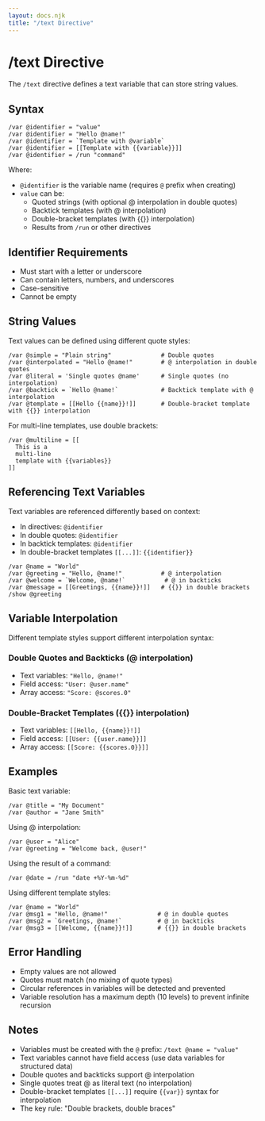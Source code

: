 ```yaml
---
layout: docs.njk
title: "/text Directive"
---
```


# /text Directive

The `/text` directive defines a text variable that can store string values.

## Syntax

```mlld
/var @identifier = "value"
/var @identifier = "Hello @name!"
/var @identifier = `Template with @variable`
/var @identifier = [[Template with {{variable}}]]
/var @identifier = /run "command"
```

Where:
- `@identifier` is the variable name (requires `@` prefix when creating)
- `value` can be:
  - Quoted strings (with optional @ interpolation in double quotes)
  - Backtick templates (with @ interpolation)
  - Double-bracket templates (with {{}} interpolation)
  - Results from `/run` or other directives

## Identifier Requirements

- Must start with a letter or underscore
- Can contain letters, numbers, and underscores
- Case-sensitive
- Cannot be empty

## String Values

Text values can be defined using different quote styles:

```mlld
/var @simple = "Plain string"              # Double quotes
/var @interpolated = "Hello @name!"        # @ interpolation in double quotes
/var @literal = 'Single quotes @name'      # Single quotes (no interpolation)
/var @backtick = `Hello @name!`            # Backtick template with @ interpolation
/var @template = [[Hello {{name}}!]]       # Double-bracket template with {{}} interpolation
```

For multi-line templates, use double brackets:

```mlld
/var @multiline = [[
  This is a
  multi-line
  template with {{variables}}
]]
```

## Referencing Text Variables

Text variables are referenced differently based on context:
- In directives: `@identifier`
- In double quotes: `@identifier`
- In backtick templates: `@identifier`
- In double-bracket templates `[[...]]`: `{{identifier}}`

```mlld
/var @name = "World"
/var @greeting = "Hello, @name!"           # @ interpolation
/var @welcome = `Welcome, @name!`           # @ in backticks
/var @message = [[Greetings, {{name}}!]]   # {{}} in double brackets
/show @greeting
```

## Variable Interpolation

Different template styles support different interpolation syntax:

### Double Quotes and Backticks (@ interpolation)
- Text variables: `"Hello, @name!"`
- Field access: `"User: @user.name"`
- Array access: `"Score: @scores.0"`

### Double-Bracket Templates ({{}} interpolation)
- Text variables: `[[Hello, {{name}}!]]`
- Field access: `[[User: {{user.name}}]]`
- Array access: `[[Score: {{scores.0}}]]`


## Examples

Basic text variable:
```mlld
/var @title = "My Document"
/var @author = "Jane Smith"
```

Using @ interpolation:
```mlld
/var @user = "Alice"
/var @greeting = "Welcome back, @user!"
```

Using the result of a command:
```mlld
/var @date = /run "date +%Y-%m-%d"
```

Using different template styles:
```mlld
/var @name = "World"
/var @msg1 = "Hello, @name!"              # @ in double quotes
/var @msg2 = `Greetings, @name!`          # @ in backticks
/var @msg3 = [[Welcome, {{name}}!]]       # {{}} in double brackets
```

## Error Handling

- Empty values are not allowed
- Quotes must match (no mixing of quote types)
- Circular references in variables will be detected and prevented
- Variable resolution has a maximum depth (10 levels) to prevent infinite recursion

## Notes

- Variables must be created with the `@` prefix: `/text @name = "value"`
- Text variables cannot have field access (use data variables for structured data)
- Double quotes and backticks support @ interpolation
- Single quotes treat @ as literal text (no interpolation)
- Double-bracket templates `[[...]]` require `{{var}}` syntax for interpolation
- The key rule: "Double brackets, double braces"